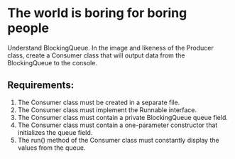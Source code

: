 # The world is boring for boring people

Understand BlockingQueue.
In the image and likeness of the Producer class, create a Consumer class that will output data from the BlockingQueue to the console.


## Requirements:
1. The Consumer class must be created in a separate file.
2. The Consumer class must implement the Runnable interface.
3. The Consumer class must contain a private BlockingQueue queue field.
4. The Consumer class must contain a one-parameter constructor that initializes the queue field.
5. The run() method of the Consumer class must constantly display the values from the queue.